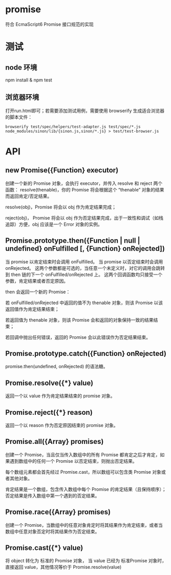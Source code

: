 promise
=======
符合 EcmaScript6 Promise 接口规范的实现

# 测试
## node 环境
npm install & npm test

## 浏览器环境
打开run.html即可；若需要添加测试用例，需要使用 browserify 生成适合浏览器的脚本文件：

```
browserify test/spec/helpers/test-adapter.js test/spec/*.js node_modules/sinon/lib/{sinon.js,sinon/*.js} > test/test-browser.js
```

# API
## new Promise({Function} executor)

创建一个新的 Promise 对象，会执行 executor，并传入 resolve 和 reject 两个函数：
resolve(thenable)，你的 Promise 将会根据这个 “thenable” 对象的结果而返回肯定/否定结果。

resolve(obj)，Promise 将会以 obj 作为肯定结果完成；

reject(obj)， Promise 将会以 obj 作为否定结果完成，出于一致性和调试（如栈追踪）方便，obj 应该是一个 Error 对象的实例。

## Promise.prototype.then({Function | null | undefined} onFulfilled [, {Function} onRejected])
当 promise 以肯定结束时会调用 onFulfilled。 当 promise 以否定结束时会调用 onRejected。
这两个参数都是可选的，当任意一个未定义时，对它的调用会跳转到 then 链的下一个 onFulfilled/onRejected 上。
这两个回调函数均只接受一个参数，肯定结果或者否定原因。

then 会返回一个新的 Promise：

若 onFulfilled/onRejected 中返回的值不为 thenable 对象，则该 Promise 以该返回值作为肯定结果结束；

若返回值为 thenable 对象，则该 Promise 会和返回的对象保持一致的结果结束；

若回调中抛出任何错误，返回的 Promise 会以此错误作为否定结果结束。

## Promise.prototype.catch({Function} onRejected)
promise.then(undefined, onRejected) 的语法糖。

## Promise.resolve({*} value)
返回一个以 value 作为肯定结果结束的 promise 对象。

## Promise.reject({*} reason)
返回一个以 reason 作为否定原因结束的 promise 对象。

## Promise.all({Array} promises)
创建一个 Promise，当且仅当传入数组中的所有 Promise 都肯定之后才肯定，如果遇到数组中的任何一个 Promise 以否定结束，则抛出否定结果。

每个数组元素都会首先经过 Promise.cast，所以数组可以包含类 Promise 对象或者其他对象。

肯定结果是一个数组，包含传入数组中每个 Promise 的肯定结果（且保持顺序）；否定结果是传入数组中第一个遇到的否定结果。

## Promise.race({Array} promises)
创建一个 Promise，当数组中的任意对象肯定时将其结果作为肯定结束，或者当数组中任意对象否定时将其结果作为否定结束。

## Promise.cast({*} value)
将 object 转化为 标准的 Promise 对象， 当 value 已经为 标准Promise 对象时，直接返回 value，其他情况等价于 Promise.resolve(value)
